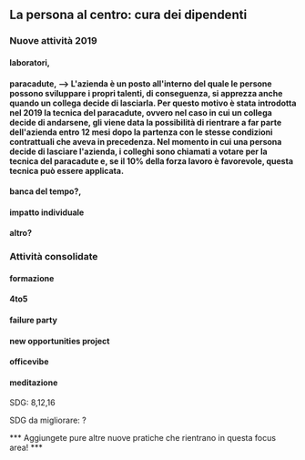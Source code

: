 ## La persona al centro: cura dei dipendenti 

### Nuove attività 2019

#### laboratori, 

#### paracadute, --> L'azienda è un posto all'interno del quale le persone possono sviluppare i propri talenti, di conseguenza, si apprezza anche quando un collega decide di lasciarla. Per questo motivo è stata introdotta nel 2019 la tecnica del paracadute, ovvero nel caso in cui un collega decide di andarsene, gli viene data la possibilità di rientrare a far parte dell'azienda entro 12 mesi dopo la partenza con le stesse condizioni contrattuali che aveva in precedenza. Nel momento in cui una persona decide di lasciare l'azienda, i colleghi sono chiamati a votare per la tecnica del paracadute e, se il 10% della forza lavoro è favorevole, questa tecnica può essere applicata. 

#### banca del tempo?, 

#### impatto individuale

#### altro?

### Attività consolidate

#### formazione

#### 4to5

#### failure party

#### new opportunities project

#### officevibe

#### meditazione

SDG: 8,12,16

SDG da migliorare: ?

*** Aggiungete pure altre nuove pratiche che rientrano in questa focus area! ***
